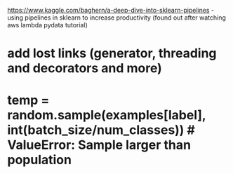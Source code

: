 https://www.kaggle.com/baghern/a-deep-dive-into-sklearn-pipelines - using pipelines in sklearn to increase productivity (found out after watching aws lambda pydata tutorial)

# add lost links (generator, threading and decorators and more)
# temp = random.sample(examples[label], int(batch_size/num_classes)) # ValueError: Sample larger than population
